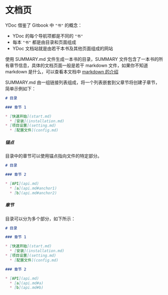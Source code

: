 
# 文档页

YDoc 借鉴了 Gitbook 中 `"书"` 的概念：

- YDoc 的每个导航项都是不同的 `"书"`
- 每本 `"书"` 都是由目录和页面组成
- YDoc 文档站就是由若干本书及其他页面组成的网站

使用 SUMMARY.md 文件生成一本书的目录，SUMMARY 文件包含了一本书的所有章节信息，具体的文档页面一般是若干 markdown 文件，如果你不知道  markdown 是什么，可以查看本文档中 [markdown 的介绍](/documents/markdown.html)

SUMMARY.md 由一组链接列表组成，将一个列表嵌套到父章节将创建子章节，简单示例如下：

```markdown
# 目录

### 章节 1

* [快速开始](start.md)
  * [安装](installation.md)
* [项目设置](setting.md)
  * [配置文件](config.md)
```

##### 锚点
目录中的章节可以使用锚点指向文件的特定部分。


```markdown
# 目录

### 章节 2

* [API](api.md)
  * [a](api.md#anchor1)
  * [b](api.md#anchor2)
```

##### 章节
目录可以分为多个部分，如下所示：
``` markdown
# 目录

### 章节 1

* [快速开始](start.md)
  * [安装](installation.md)
* [项目设置](setting.md)
  * [配置文件](config.md)

### 章节 2

* [API](api.md)
  * [a](api.md#a)
  * [b](api.md#b)

```